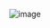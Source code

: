 ![image](https://github.com/ipesotskiiy/SQLAcademyTaskSolution/assets/82309024/7cf3b865-6b7b-4be2-a4ea-5727fe549b93)

